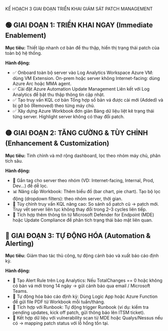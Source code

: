 KẾ HOẠCH 3 GIAI ĐOẠN TRIỂN KHAI GIÁM SÁT PATCH MANAGEMENT
## 🟢 GIAI ĐOẠN 1: TRIỂN KHAI NGAY (Immediate Enablement)
**Mục tiêu:** Thiết lập nhanh cơ bản để thu thập, hiển thị trạng thái patch của toàn bộ hệ thống.

**Hành động:**
- ✅ Onboard toàn bộ server vào Log Analytics Workspace
Azure VM: dùng VM Extension.
On-prem hoặc server không Internet-facing: dùng Azure Arc hoặc MMA agent.
- ✅ Cài đặt Azure Automation Update Management
Liên kết với Log Analytics để bật thu thập thông tin cập nhật.
- ✅ Tạo truy vấn KQL cơ bản
Tổng hợp số bản vá được cài mới (Added) và bị gỡ bỏ (Removed) theo từng máy chủ.
- ✅ Xây dựng Azure Workbook đơn giản
Bảng dữ liệu liệt kê trạng thái từng server.
Highlight server không có thay đổi patch.

## 🟡 GIAI ĐOẠN 2: TĂNG CƯỜNG & TÙY CHỈNH (Enhancement & Customization)
**Mục tiêu:** Tinh chỉnh và mở rộng dashboard, lọc theo nhóm máy chủ, phân tích sâu.

**Hành động:**
- 🔄 Gắn tag cho server theo nhóm (VD: Internet-facing, Internal, Prod, Dev...) để dễ lọc.
- 📊 Nâng cấp Workbook:
Thêm biểu đồ (bar chart, pie chart).
Tạo bộ lọc động (dropdown filters): theo nhóm server, thời gian.
- 🧠 Tùy chỉnh truy vấn KQL nâng cao:
So sánh số patch cũ → patch mới.
Truy vết server liên tục không thay đổi trong 2–3 cycles liên tiếp.
- 🧾 Tích hợp thêm thông tin từ Microsoft Defender for Endpoint (MDE) hoặc Update Compliance để phân tích trạng thái bảo mật liên quan.

## 🔵 GIAI ĐOẠN 3: TỰ ĐỘNG HÓA (Automation & Alerting)
**Mục tiêu:** Giảm thao tác thủ công, tự động cảnh báo và xuất báo cáo định kỳ.

**Hành động:**
- 🚨 Tạo Alert Rule trên Log Analytics:
Nếu TotalChanges == 0 hoặc không có bản vá mới trong 14 ngày → gửi cảnh báo qua email / Microsoft Teams.
- 📅 Tự động hóa báo cáo định kỳ:
Dùng Logic App hoặc Azure Function để gửi file PDF từ Workbook mỗi tuần/tháng.
- 🤖 Tích hợp với Runbook:
Tự động trigger Runbook (ví dụ: kiểm tra pending updates, kick off patch, gửi thông báo lên ITSM ticket).
- 🔁 Kết hợp dữ liệu với vulnerability scan từ MDE hoặc Qualys/Nessus nếu có → mapping patch status với lỗ hổng tồn tại.